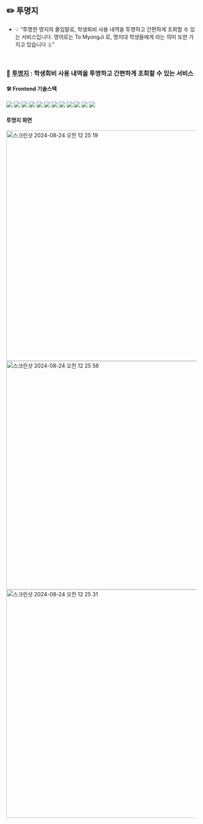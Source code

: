 ## ✏️ 투명지
- 💡 “투명한 명지의 줄임말로, 학생회비 사용 내역을 투명하고 간편하게 조회할 수 있는 서비스입니다. 영어로는 To MyongJi 로, 명지대 학생들에게 라는 의미 또한 가지고 있습니다 :).”

<br>

### 🌱 [투명지](https://tomyonji.vercel.app) : 학생회비 사용 내역을 투명하고 간편하게 조회할 수 있는 서비스

#### 🛠️ Frontend 기술스택
<img src="https://img.shields.io/badge/Javascript-F7Df1E?style=for-the-badge&logo=Javascript&logoColor=white"> <img src="https://img.shields.io/badge/React-61DAFB?style=for-the-badge&logo=React&logoColor=white"> <img src="https://img.shields.io/badge/Zustand-EF2D5E?style=for-the-badge&logoColor=white"> <img src="https://img.shields.io/badge/tailwindcss-06B6D4?style=for-the-badge&logo=tailwindcss&logoColor=white"> <img src="https://img.shields.io/badge/Axios-5A29E4?style=for-the-badge&logo=Axios&logoColor=white"> <img src="https://img.shields.io/badge/npm-Cb3837?style=for-the-badge&logo=npm&logoColor=white"> <img src="https://img.shields.io/badge/Git-F05032?style=for-the-badge&logo=Git&logoColor=white"> <img src="https://img.shields.io/badge/Github-181717?style=for-the-badge&logo=Github&logoColor=white"> <img src="https://img.shields.io/badge/Postman-FF6C37?style=for-the-badge&logo=Postman&logoColor=white"> <img src="https://img.shields.io/badge/vercel-000000?style=for-the-badge&logo=vercel&logoColor=white"> <img src="https://img.shields.io/badge/Figma-F24E1E?style=for-the-badge&logo=Figma&logoColor=white"> <img src="https://img.shields.io/badge/Notion-000000?style=for-the-badge&logo=Notion&logoColor=white">

#### 투명지 화면
<img width="609" alt="스크린샷 2024-08-24 오전 12 25 19" src="https://github.com/user-attachments/assets/0b6c616c-cd29-4a16-98a8-84af77fb6c20">
<img width="604" alt="스크린샷 2024-08-24 오전 12 25 56" src="https://github.com/user-attachments/assets/972e765e-80b9-4359-879b-7a7eb1b554c2">
<img width="604" alt="스크린샷 2024-08-24 오전 12 25 31" src="https://github.com/user-attachments/assets/93288a59-19c1-44ff-955c-1e814f801596">

